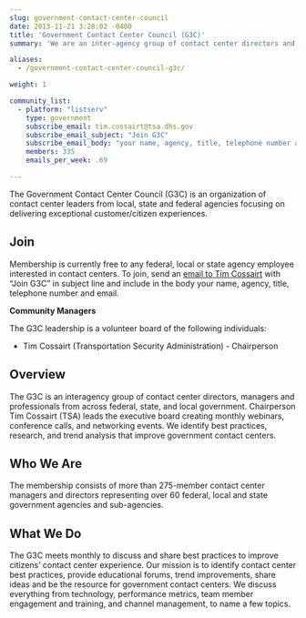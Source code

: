 ```yaml
---
slug: government-contact-center-council
date: 2013-11-21 3:28:02 -0400
title: 'Government Contact Center Council (G3C)'
summary: 'We are an inter-agency group of contact center directors and managers with over 200 members across 55 federal, state and local government agencies.'

aliases:
  - /government-contact-center-council-g3c/

weight: 1

community_list:
  - platform: "listserv"
    type: government
    subscribe_email: tim.cossairt@tsa.dhs.gov
    subscribe_email_subject: "Join G3C"
    subscribe_email_body: "your name, agency, title, telephone number and email"
    members: 335
    emails_per_week: .69

---
```


The Government Contact Center Council (G3C) is an organization of contact center leaders from local, state and federal agencies focusing on delivering exceptional customer/citizen experiences.

## Join

Membership is currently free to any federal, local or state agency employee interested in contact centers.
To join, send an [email to Tim Cossairt](mailto:tim.cossairt@tsa.dhs.gov) with “Join G3C” in subject line and include in the body your name, agency, title, telephone number and email.

**Community Managers**

The G3C leadership is a volunteer board of the following individuals:

- Tim Cossairt (Transportation Security Administration) - Chairperson

## Overview

The G3C is an interagency group of contact center directors, managers and professionals from across federal, state, and local government. Chairperson Tim Cossairt (TSA) leads the executive board creating monthly webinars, conference calls, and networking events. We identify best practices, research, and trend analysis that improve government contact centers.

## Who We Are

The membership consists of more than 275-member contact center managers and directors representing over 60 federal, local and state government agencies and sub-agencies.

## What We Do

The G3C meets monthly to discuss and share best practices to improve citizens’ contact center experience. Our mission is to identify contact center best practices, provide educational forums, trend improvements, share ideas and be the resource for government contact centers. We discuss everything from technology, performance metrics, team member engagement and training, and channel management, to name a few topics.
